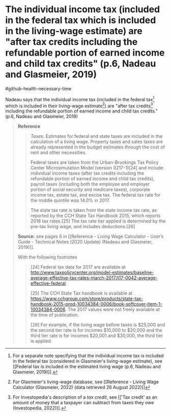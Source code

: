 # The individual income tax (included in the federal tax which is included in the living-wage estimate) are "after tax credits including the refundable portion of earned income and child tax credits" (p.6, Nadeau and Glasmeier, 2019)
#github-health-necessary-time 

Nadeau says that the individual income tax (included in the federal tax[^incl-fed] which is included in their living-wage estimate[^livwageest]) are "after tax credits[^taxcred] including the refundable portion of earned income and child tax credits." (p.6, Nadeau and Glasmeier, 2019)

>**Reference**
>>*Taxes*. Estimates for federal and state taxes are included in the calculation of a living wage. Property taxes and sales taxes are already represented in the budget estimates through the cost of rent and other necessities.
>>
>>Federal taxes are taken from the Urban-Brookings Tax Policy Center Microsimulation Model (version 0217-1)\[24] and include: individual income taxes (after tax credits including the refundable portion of earned income and child tax credits), payroll taxes (including both the employee and employer portion of social security and medicare taxes), corporate income tax, estate tax, and excise tax. The federal tax rate for the middle quintile was 14.0% in 2017.
>>
>>The state tax rate is taken from the state income tax rate, as reported by the CCH State Tax Handbook 2015, which reports 2016 tax rates.\[25] The tax rate tier applied is determined by the pre-tax living wage, and includes deductions.\[26]
>
>**Source:** see pages 6 in [[Reference - Living Wage Calculator - User’s Guide - Technical Notes (2020 Update) (Nadeau and Glasmeier, 2019)]].
>
>With the following footnotes
>>\[24] Federal tax data for 2017 are available at http://www.taxpolicycenter.org/model-estimates/baseline-average-effective-tax-rates-march-2017/t17-0042-average-effective-federal.
>>
>>\[25] The CCH State Tax handbook is available at https://www.cchgroup.com/store/products/state-tax-handbook-2015-prod-10034384-0006/book-softcover-item-1-10034384-0006. The 2017 values were not freely available at the time of publication.
>>
>>\[26] For example, if the living wage before taxes is $25,000 and the second tier rate is for incomes $10,000 to $20,000 and the third tier rate is for incomes $20,001 and $30,000, the third tier is applied.


[^taxcred]: For Investopedia's description of a *tax credit*, see [['Tax credit' as an amount of money that a taxpayer can subtract from taxes they owe (Investopedia, 2022)]].
[^incl-fed]: For a separate note specifying that the individual income tax is included in the federal tax (considered in Glasmeier's living-wage estimate), see [[Federal tax is included in the estimated living wage (p.6, Nadeau and Glasmeier, 2019)]].
[^livwageest]: For Glasmeier's living-wage database, see [[Reference - Living Wage Calculator (Glasmeier, 2022) (data retrieved 26 August 2022)]]

